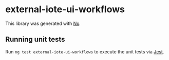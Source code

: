 # external-iote-ui-workflows

This library was generated with [Nx](https://nx.dev).

## Running unit tests

Run `ng test external-iote-ui-workflows` to execute the unit tests via [Jest](https://jestjs.io).
